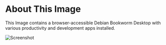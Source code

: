 # About This Image

This Image contains a browser-accessible Debian Bookworm Desktop with various productivity and development apps installed.

![Screenshot][Image_Screenshot]

[Image_Screenshot]: https://info.kasmweb.com/hubfs/dockerhub/image-screenshots/debian-bullseye-desktop.png "Image Screenshot"
